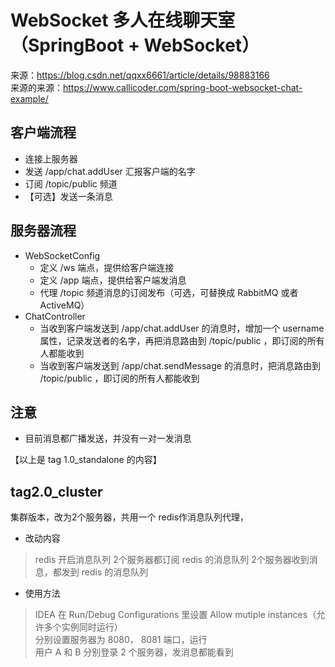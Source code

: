 # WebSocket 多人在线聊天室（SpringBoot + WebSocket）

来源：<https://blog.csdn.net/qqxx6661/article/details/98883166>  
来源的来源：<https://www.callicoder.com/spring-boot-websocket-chat-example/>

## 客户端流程
- 连接上服务器
- 发送 /app/chat.addUser 汇报客户端的名字
- 订阅 /topic/public 频道
- 【可选】发送一条消息

## 服务器流程
- WebSocketConfig 
  - 定义 /ws 端点，提供给客户端连接
  - 定义 /app 端点，提供给客户端发消息
  - 代理 /topic 频道消息的订阅发布（可选，可替换成 RabbitMQ 或者 ActiveMQ）
- ChatController
  - 当收到客户端发送到 /app/chat.addUser 的消息时，增加一个 username 属性，记录发送者的名字，再把消息路由到 /topic/public ，即订阅的所有人都能收到
  - 当收到客户端发送到 /app/chat.sendMessage 的消息时，把消息路由到 /topic/public ，即订阅的所有人都能收到

## 注意
- 目前消息都广播发送，并没有一对一发消息

【以上是 tag 1.0_standalone 的内容】

## tag2.0_cluster
集群版本，改为2个服务器，共用一个 redis作消息队列代理，
- 改动内容
> redis 开启消息队列
> 2个服务器都订阅 redis 的消息队列
> 2个服务器收到消息，都发到 redis 的消息队列
- 使用方法
> IDEA 在 Run/Debug Configurations 里设置 Allow mutiple instances（允许多个实例同时运行）  
> 分别设置服务器为 8080， 8081 端口，运行  
> 用户 A 和 B 分别登录 2 个服务器，发消息都能看到